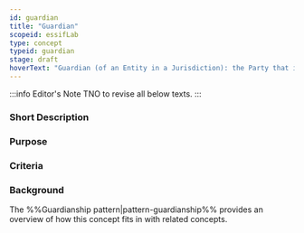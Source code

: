 ```yaml
---
id: guardian
title: "Guardian"
scopeid: essifLab
type: concept
typeid: guardian
stage: draft
hoverText: "Guardian (of an Entity in a Jurisdiction): the Party that is tasked to care for and/or protect/guard/defend that Entity, for the purpose of which a Guardianship relationship has been established within that Jurisdiction."
---
```


:::info Editor's Note
TNO to revise all below texts.
:::

### Short Description

### Purpose

### Criteria

### Background
The %%Guardianship pattern|pattern-guardianship%% provides an overview of how this concept fits in with related concepts.